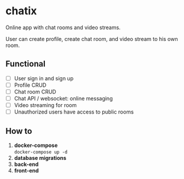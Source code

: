 # chatix
Online app with chat rooms and video streams.

User can create profile, create chat room, and video stream to his own room.

## Functional
- [ ] User sign in and sign up
- [ ] Profile CRUD
- [ ] Chat room CRUD
- [ ] Chat API / websocket: online messaging
- [ ] Video streaming for room
- [ ] Unauthorized users have access to public rooms

## How to
1. **docker-compose**  
`docker-compose up -d`
2. **database migrations**
3. **back-end**
4. **front-end**
